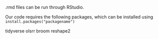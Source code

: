 .rmd files can be run through RStudio.

Our code requires the following packages, which can be installed using `install.packages("packagename")`

tidyverse
olsrr
broom
reshape2
